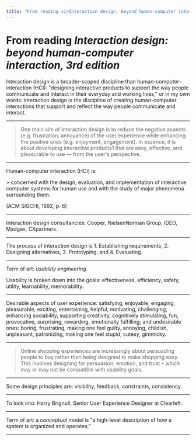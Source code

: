 ```yaml
---
title: "From reading <i>Interaction design: beyond human-computer interaction, 3rd edition</i>"
---
```


# From reading _Interaction design: beyond human-computer interaction, 3rd edition_

Interaction design is a broader-scoped discipline than human-computer-interaction (HCI): "designing interactive products to support the way people communicate and interact in their everyday and working lives," or in my own words: interaction design is the discipline of creating human-computer interactions that support and reflect the way people communicate and interact.

* * *

> One main aim of interaction design is to reduce the negative aspects (e.g. frustration, annoyance) of the user experience while enhancing the positive ones (e.g. enjoyment, engagement). In essence, it is about developing interactive products1 that are easy, effective, and pleasurable to use — from the user's perspective.

* * *

Human-computer interaction (HCI) is:
<p delete-line/>
> concerned with the design, evaluation, and implementation of interactive computer systems for human use and with the study of major phenomena surrounding them.
<p delete-line/>
(ACM SIGCHI, 1992, p. 6)

* * *

Interaction design consultancies: Cooper, NielsenNorman Group, IDEO, Madgex, CXpartners.

* * *

The process of interaction design is 1. Establishing requirements, 2. Designing alternatives, 3. Prototyping, and 4. Evaluating.

* * *

Term of art: _usability engineering_.

Usability is broken down into the goals: effectiveness, efficiency, safety, utility, learnability, memorability.

* * *

Desirable aspects of user experience: satisfying, enjoyable, engaging, pleasurable, exciting, entertaining, helpful, motivating, challenging, enhancing sociability, supporting creativity, cognitively stimulating, fun, provocative, surprising, rewarding, emotionally fulfilling; and undesirable ones: boring, frustrating, making one feel guilty, annoying, childish, unpleasant, patronizing, making one feel stupid, cutesy, gimmicky.

* * *

> Online shopping experiences are increasingly about persuading people to buy rather than being designed to make shopping easy. This involves designing for persuasion, emotion, and trust – which may or may not be compatible with usability goals.

* * *

Some design principles are: visibility, feedback, constraints, consistency.

* * *

To look into: Harry Brignull, Senior User Experience Designer at Clearleft.

* * *

Term of art: a _conceptual model_ is "a high-level description of how a system is organized and operates."

<hr asterism>